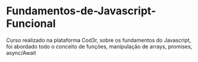 # Fundamentos-de-Javascript-Funcional
Curso realizado na plataforma Cod3r, sobre os fundamentos do Javascript, foi abordado todo o conceito de funções, manipulação de arrays, promises, async/Await
